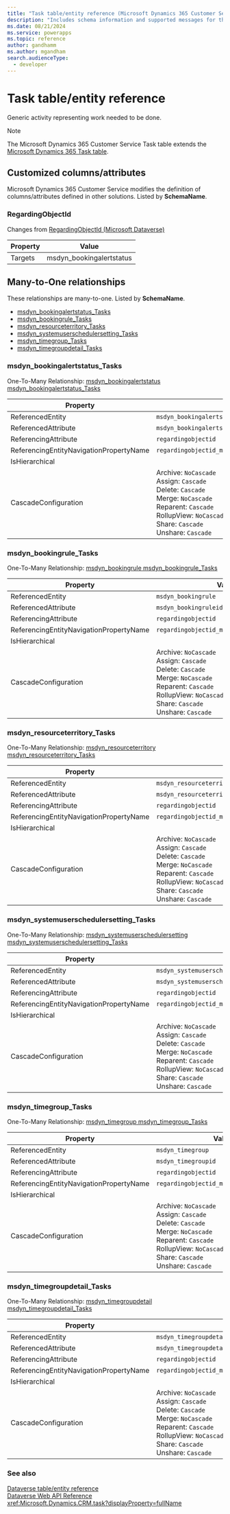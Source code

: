 ```yaml
---
title: "Task table/entity reference (Microsoft Dynamics 365 Customer Service)"
description: "Includes schema information and supported messages for the Task table/entity with Microsoft Dynamics 365 Customer Service."
ms.date: 08/21/2024
ms.service: powerapps
ms.topic: reference
author: gandhamm
ms.author: mgandham
search.audienceType: 
  - developer
---
```


# Task table/entity reference

Generic activity representing work needed to be done.

> [!NOTE]
> The Microsoft Dynamics 365 Customer Service Task table extends the [Microsoft Dynamics 365 Task table](/dynamics365/developer/entities/task).



## Customized columns/attributes

Microsoft Dynamics 365 Customer Service modifies the definition of columns/attributes defined in other solutions. Listed by **SchemaName**.

### <a name="BKMK_RegardingObjectId"></a> RegardingObjectId

Changes from [RegardingObjectId (Microsoft Dataverse)](/power-apps/developer/data-platform/reference/entities/task#BKMK_RegardingObjectId)

|Property|Value|
|---|---|
|Targets|msdyn_bookingalertstatus|


## Many-to-One relationships

These relationships are many-to-one. Listed by **SchemaName**.

- [msdyn_bookingalertstatus_Tasks](#BKMK_msdyn_bookingalertstatus_Tasks)
- [msdyn_bookingrule_Tasks](#BKMK_msdyn_bookingrule_Tasks)
- [msdyn_resourceterritory_Tasks](#BKMK_msdyn_resourceterritory_Tasks)
- [msdyn_systemuserschedulersetting_Tasks](#BKMK_msdyn_systemuserschedulersetting_Tasks)
- [msdyn_timegroup_Tasks](#BKMK_msdyn_timegroup_Tasks)
- [msdyn_timegroupdetail_Tasks](#BKMK_msdyn_timegroupdetail_Tasks)

### <a name="BKMK_msdyn_bookingalertstatus_Tasks"></a> msdyn_bookingalertstatus_Tasks

One-To-Many Relationship: [msdyn_bookingalertstatus msdyn_bookingalertstatus_Tasks](msdyn_bookingalertstatus.md#BKMK_msdyn_bookingalertstatus_Tasks)

|Property|Value|
|---|---|
|ReferencedEntity|`msdyn_bookingalertstatus`|
|ReferencedAttribute|`msdyn_bookingalertstatusid`|
|ReferencingAttribute|`regardingobjectid`|
|ReferencingEntityNavigationPropertyName|`regardingobjectid_msdyn_bookingalertstatus_task`|
|IsHierarchical||
|CascadeConfiguration|Archive: `NoCascade`<br />Assign: `Cascade`<br />Delete: `Cascade`<br />Merge: `NoCascade`<br />Reparent: `Cascade`<br />RollupView: `NoCascade`<br />Share: `Cascade`<br />Unshare: `Cascade`|

### <a name="BKMK_msdyn_bookingrule_Tasks"></a> msdyn_bookingrule_Tasks

One-To-Many Relationship: [msdyn_bookingrule msdyn_bookingrule_Tasks](msdyn_bookingrule.md#BKMK_msdyn_bookingrule_Tasks)

|Property|Value|
|---|---|
|ReferencedEntity|`msdyn_bookingrule`|
|ReferencedAttribute|`msdyn_bookingruleid`|
|ReferencingAttribute|`regardingobjectid`|
|ReferencingEntityNavigationPropertyName|`regardingobjectid_msdyn_bookingrule_task`|
|IsHierarchical||
|CascadeConfiguration|Archive: `NoCascade`<br />Assign: `Cascade`<br />Delete: `Cascade`<br />Merge: `NoCascade`<br />Reparent: `Cascade`<br />RollupView: `NoCascade`<br />Share: `Cascade`<br />Unshare: `Cascade`|

### <a name="BKMK_msdyn_resourceterritory_Tasks"></a> msdyn_resourceterritory_Tasks

One-To-Many Relationship: [msdyn_resourceterritory msdyn_resourceterritory_Tasks](msdyn_resourceterritory.md#BKMK_msdyn_resourceterritory_Tasks)

|Property|Value|
|---|---|
|ReferencedEntity|`msdyn_resourceterritory`|
|ReferencedAttribute|`msdyn_resourceterritoryid`|
|ReferencingAttribute|`regardingobjectid`|
|ReferencingEntityNavigationPropertyName|`regardingobjectid_msdyn_resourceterritory_task`|
|IsHierarchical||
|CascadeConfiguration|Archive: `NoCascade`<br />Assign: `Cascade`<br />Delete: `Cascade`<br />Merge: `NoCascade`<br />Reparent: `Cascade`<br />RollupView: `NoCascade`<br />Share: `Cascade`<br />Unshare: `Cascade`|

### <a name="BKMK_msdyn_systemuserschedulersetting_Tasks"></a> msdyn_systemuserschedulersetting_Tasks

One-To-Many Relationship: [msdyn_systemuserschedulersetting msdyn_systemuserschedulersetting_Tasks](msdyn_systemuserschedulersetting.md#BKMK_msdyn_systemuserschedulersetting_Tasks)

|Property|Value|
|---|---|
|ReferencedEntity|`msdyn_systemuserschedulersetting`|
|ReferencedAttribute|`msdyn_systemuserschedulersettingid`|
|ReferencingAttribute|`regardingobjectid`|
|ReferencingEntityNavigationPropertyName|`regardingobjectid_msdyn_systemuserschedulersetting_task`|
|IsHierarchical||
|CascadeConfiguration|Archive: `NoCascade`<br />Assign: `Cascade`<br />Delete: `Cascade`<br />Merge: `NoCascade`<br />Reparent: `Cascade`<br />RollupView: `NoCascade`<br />Share: `Cascade`<br />Unshare: `Cascade`|

### <a name="BKMK_msdyn_timegroup_Tasks"></a> msdyn_timegroup_Tasks

One-To-Many Relationship: [msdyn_timegroup msdyn_timegroup_Tasks](msdyn_timegroup.md#BKMK_msdyn_timegroup_Tasks)

|Property|Value|
|---|---|
|ReferencedEntity|`msdyn_timegroup`|
|ReferencedAttribute|`msdyn_timegroupid`|
|ReferencingAttribute|`regardingobjectid`|
|ReferencingEntityNavigationPropertyName|`regardingobjectid_msdyn_timegroup_task`|
|IsHierarchical||
|CascadeConfiguration|Archive: `NoCascade`<br />Assign: `Cascade`<br />Delete: `Cascade`<br />Merge: `NoCascade`<br />Reparent: `Cascade`<br />RollupView: `NoCascade`<br />Share: `Cascade`<br />Unshare: `Cascade`|

### <a name="BKMK_msdyn_timegroupdetail_Tasks"></a> msdyn_timegroupdetail_Tasks

One-To-Many Relationship: [msdyn_timegroupdetail msdyn_timegroupdetail_Tasks](msdyn_timegroupdetail.md#BKMK_msdyn_timegroupdetail_Tasks)

|Property|Value|
|---|---|
|ReferencedEntity|`msdyn_timegroupdetail`|
|ReferencedAttribute|`msdyn_timegroupdetailid`|
|ReferencingAttribute|`regardingobjectid`|
|ReferencingEntityNavigationPropertyName|`regardingobjectid_msdyn_timegroupdetail_task`|
|IsHierarchical||
|CascadeConfiguration|Archive: `NoCascade`<br />Assign: `Cascade`<br />Delete: `Cascade`<br />Merge: `NoCascade`<br />Reparent: `Cascade`<br />RollupView: `NoCascade`<br />Share: `Cascade`<br />Unshare: `Cascade`|



### See also

[Dataverse table/entity reference](../about-entity-reference.md)  
[Dataverse Web API Reference](/power-apps/developer/data-platform/webapi/reference/about)   
<xref:Microsoft.Dynamics.CRM.task?displayProperty=fullName>
